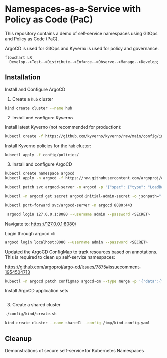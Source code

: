 # Namespaces-as-a-Service with Policy as Code (PaC)

This repository contains a demo of self-service namespaces using GitOps and Policy as Code (PaC).

ArgoCD is used for GitOps and Kyverno is used for policy and governance.

```mermaid
flowchart LR
  Develop-->Test-->Distribute-->Enforce-->Observe-->Manage-->Develop;
```

## Installation

Install and Configure ArgoCD

1. Create a `hub` cluster

```sh
kind create cluster --name hub
```

2. Install and configure Kyverno

Install latest Kyverno (not recommended for production):

```sh
kubectl create -f https://github.com/kyverno/kyverno/raw/main/config/install-latest-testing.yaml
```

Install Kyverno policies for the `hub` cluster:

```sh
kubectl apply -f config/policies/
```

3. Install and configure ArgoCD

```sh
kubectl create namespace argocd
kubectl apply -n argocd -f https://raw.githubusercontent.com/argoproj/argo-cd/stable/manifests/install.yaml
```

```sh
kubectl patch svc argocd-server -n argocd -p '{"spec": {"type": "LoadBalancer"}}'
```

```sh
kubectl -n argocd get secret argocd-initial-admin-secret -o jsonpath="{.data.password}" | base64 -d; echo
```

```sh
kubectl port-forward svc/argocd-server -n argocd 8080:443
```

```sh
 argocd login 127.0.0.1:8080 --username admin --password <SECRET>
```

Navigate to: https://127.0.0.1:8080/

Login through argocd cli

```sh
argocd login localhost:8080 --username admin --password <SECRET>
```

Updated the ArgoCD ConfigMap to track resources based on annotations. 
This is required to clean up self-service namespaces:

https://github.com/argoproj/argo-cd/issues/7875#issuecomment-1954504713

```sh
kubectl -n argocd patch configmap argocd-cm --type merge -p '{"data":{"application.resourceTrackingMethod": "annotation+label"}}'
```

Install ArgoCD application sets

```sh

```

3. Create a shared cluster

```sh
./config/kind/create.sh
```

```sh
kind create cluster --name shared1 --config /tmp/kind-config.yaml
```

## Cleanup

Demonstrations of secure self-service for Kubernetes Namespaces
